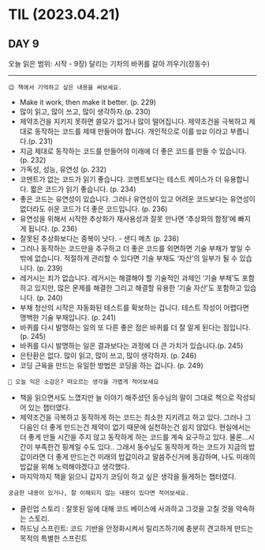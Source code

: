 # TIL (2023.04.21)

## DAY 9

오늘 읽은 범위: 시작 - 9장) 달리는 기차의 바퀴를 갈아 끼우기(장동수)

---

```
😉 책에서 기억하고 싶은 내용을 써보세요.
```

- Make it work, then make it better. (p. 229)
- 많이 읽고, 많이 쓰고, 많이 생각하자.(p. 230)
- 제약조건을 지키지 못하면 쓸모가 없거나 많이 떨어집니다. 제약조건을 극복하고 제대로 동작하는 코드를 제때 만들어야 합니다. 개인적으로 이를 `밥값` 이라고 부릅니다.(p. 231)
- 지금 제대로 동작하는 코드를 만들어야 미래에 더 좋은 코드를 만들 수 있습니다. (p. 232)
- 가독성, 성능, 유연성 (p. 232)
- 코멘트가 없는 코드가 읽기 좋습니다. 코멘트보다는 테스트 케이스가 더 유용합니다. 짧은 코드가 읽기 좋습니다. (p. 234)
- 좋은 코드는 유연성이 있습니다. 그러나 유연성이 있고 어려운 코드보다는 유연성이 없더라도 쉬운 코드가 더 좋은 코드입니다. (p. 236)
- 유연성을 위해서 시작한 추상화가 재사용성과 잘못 만나면 ‘추상화의 함정’에 빠지게 됩니다. (p. 236)
- 잘못된 추상화보다는 중복이 낫다. - 샌디 메츠 (p. 236)
- 그러나 동작하는 코드만을 추구하고 더 좋은 코드를 외면하면 기술 부채가 쌓일 수밖에 없습니다. 적절하게 관리할 수 있다면 기술 부채도 ‘자산’의 일부가 될 수 있습니다. (p. 239)
- 레거시는 죄가 없습니다. 레거시는 해결해야 할 기술적인 과제인 ‘기술 부채’도 포함하고 있지만, 많은 문제를 해결한 그리고 해결할 유용한 ‘기술 자산’도 포함하고 있습니다. (p. 240)
- 부채 청산의 시작은 자동화된 테스트를 확보하는 겁니다. 테스트 작성이 어렵다면 명백한 기술 부채입니다. (p. 241)
- 바퀴를 다시 발명하는 일의 또 다른 좋은 점은 바퀴를 더 잘 알게 된다는 점입니다. (p. 245)
- 바퀴를 다시 발명하는 일은 결과보다는 과정에 더 큰 가치가 있습니다.(p. 245)
- 은탄환은 없다. 많이 읽고, 많이 쓰고, 많이 생각하자. (p. 246)
- 코딩 근육을 만드는 유일한 방법은 코딩을 하는 겁니다. (p. 249)

```
🤔 오늘 익은 소감은? 떠오르는 생각을 가볍게 적어보세요
```

- 책을 읽으면서도 느꼈지만 늘 이야기 해주셨던 동수님의 말이 그대로 책으로 작성되어 있는 챕터였다.
- 제약조건을 극복하고 동작하게 하는 코드는 최소한 지키려고 하고 있다. 그러나 그 다음인 더 좋게 만드는건 제약이 없기 때문에 실천하는건 쉽지 않았다. 현실에서는 더 좋게 만들 시간을 주지 않고 동작하게 하는 코드를 계속 요구하고 있다. 물론…시간이 부족한건 핑계일 수도 있다.. 그래서 동수님도 동작하게 하는 코드가 지금의 밥값이라면 더 좋게 만드는건 미래의 밥값이라고 말씀주신거에 동감하며, 나도 미래의 밥값을 위해 노력해야겠다고 생각했다.
- 마지막까지 책을 읽으니 갑자기 코딩이 하고 싶은 생각을 들게하는 챕터였다.

```
궁금한 내용이 있거나, 잘 이해되지 않는 내용이 있다면 적어보세요.
```

- 클린업 스토리 : 잘못된 일에 대해 코드 베이스에 사과하고 그것을 고칠 것을 약속하는 스토리.
- 하드닝 스프린트: 코드 기반을 안정화시켜서 릴리즈하기에 충분히 견고하게 만드는 목적의 특별한 스프린트
